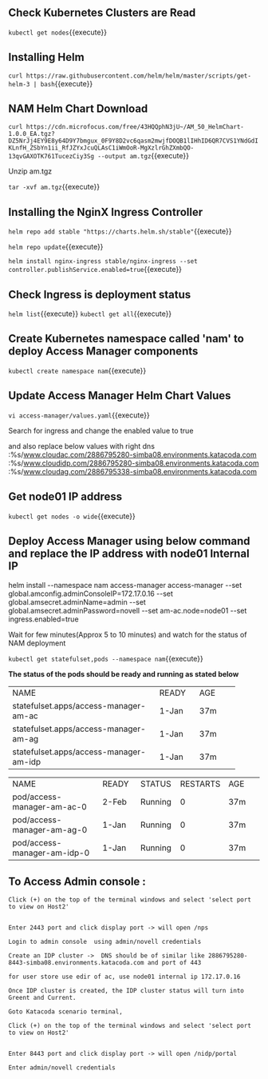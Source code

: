 <br>

## Check Kubernetes Clusters are Read

`kubectl get nodes`{{execute}}

## Installing Helm
	
 `curl https://raw.githubusercontent.com/helm/helm/master/scripts/get-helm-3 | bash`{{execute}}
	
## NAM Helm Chart Download
	
`curl https://cdn.microfocus.com/free/43HQQphN3jU~/AM_50_HelmChart-1.0.0_EA.tgz?DZ5NrJj4EY9E8y64D9Y7bmgux_0F9Y8D2vc6qasm2mwjfDOQB1lIHhID6QR7CVS1YNdGdIKLnfH_ZSbYn1ii_RfJZYxJcuQLAsC1iWmOoR-MgXzlrGhZXmbQO-13qvGAXOTK761TucezCiy3Sg --output am.tgz`{{execute}}
	
Unzip am.tgz

`tar -xvf am.tgz`{{execute}}
		 

## Installing the NginX Ingress Controller

`helm repo add stable "https://charts.helm.sh/stable"`{{execute}}


`helm repo update`{{execute}}


`helm install nginx-ingress stable/nginx-ingress --set controller.publishService.enabled=true`{{execute}}

## Check Ingress is deployment status

`helm list`{{execute}}
`kubectl get all`{{execute}}

## Create Kubernetes namespace called 'nam' to deploy Access Manager components
	
`kubectl create namespace nam`{{execute}}


## Update Access Manager Helm Chart Values

`vi access-manager/values.yaml`{{execute}}

Search for ingress and change the enabled value to true

and also replace below values with right dns
	:%s/www.cloudac.com/2886795280-simba08.environments.katacoda.com
	:%s/www.cloudidp.com/2886795280-simba08.environments.katacoda.com
	:%s/www.cloudag.com/2886795338-simba08.environments.katacoda.com


## Get node01 IP address

`kubectl get nodes -o wide`{{execute}}


## Deploy Access Manager using below command and replace the IP address with node01 Internal IP

helm install --namespace nam access-manager access-manager --set global.amconfig.adminConsoleIP=172.17.0.16 --set global.amsecret.adminName=admin --set global.amsecret.adminPassword=novell --set am-ac.node=node01 --set ingress.enabled=true


Wait for few minutes(Approx 5 to 10 minutes) and watch for the status of NAM deployment

`kubectl get statefulset,pods --namespace nam`{{execute}}

<B>The status of the pods should be ready and running as stated below</B>



<table width="407">
<tbody>
<tr>
<td width="279">NAME</td>
<td width="64">READY</td>
<td width="64">AGE</td>
</tr>
<tr>
<td>statefulset.apps/access-manager-am-ac</td>
<td>1-Jan</td>
<td>37m</td>
</tr>
<tr>
<td>statefulset.apps/access-manager-am-ag</td>
<td>1-Jan</td>
<td>37m</td>
</tr>
<tr>
<td>statefulset.apps/access-manager-am-idp</td>
<td>1-Jan</td>
<td>37m</td>
</tr>
</tbody>
</table>


<table width="452">
<tbody>
<tr>
<td width="196">NAME</td>
<td width="64">READY</td>
<td width="64">STATUS</td>
<td width="64">RESTARTS</td>
<td width="64">AGE</td>
</tr>
<tr>
<td>pod/access-manager-am-ac-0</td>
<td>2-Feb</td>
<td>Running</td>
<td>0</td>
<td>37m</td>
</tr>
<tr>
<td>pod/access-manager-am-ag-0</td>
<td>1-Jan</td>
<td>Running</td>
<td>0</td>
<td>37m</td>
</tr>
<tr>
<td>pod/access-manager-am-idp-0</td>
<td>1-Jan</td>
<td>Running</td>
<td>0</td>
<td>37m</td>
</tr>
</tbody>
</table>



## 	To Access Admin console :
	Click (+) on the top of the terminal windows and select 'select port to view on Host2'
	
	
	Enter 2443 port and click display port -> will open /nps

	Login to admin console  using admin/novell credentials
	
	Create an IDP cluster ->  DNS should be of similar like 2886795280-8443-simba08.environments.katacoda.com and port of 443
	
	for user store use edir of ac, use node01 internal ip 172.17.0.16
	
	Once IDP cluster is created, the IDP cluster status will turn into Greent and Current.
	
	Goto Katacoda scenario terminal,
	
	Click (+) on the top of the terminal windows and select 'select port to view on Host2'
	
	
	Enter 8443 port and click display port -> will open /nidp/portal
	
	Enter admin/novell credentials
